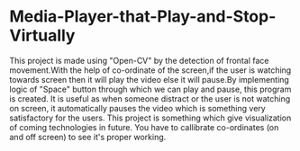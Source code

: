 # Media-Player-that-Play-and-Stop-Virtually
This project is made using "Open-CV" by the detection of frontal face movement.With the help of co-ordinate of the screen,if the user is watching towards screen then it will play the video else it will pause.By implementing logic of "Space" button through which we can play and pause, this program is created.            It is useful as when someone distract or the user is not watching on screen, it automatically pauses the video which is something very satisfactory for the users.       This project is something which give visualization of coming technologies in future.
You have to callibrate co-ordinates (on and off screen) to see it's proper working.
